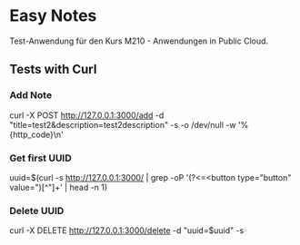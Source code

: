 # Easy Notes

Test-Anwendung für den Kurs M210 - Anwendungen in Public Cloud.

## Tests with Curl

### Add Note

curl -X POST http://127.0.0.1:3000/add -d "title=test2&description=test2description" -s -o /dev/null -w '%{http_code}\n'

### Get first UUID

uuid=$(curl -s http://127.0.0.1:3000/ | grep -oP '(?<=<button type="button" value=")[^"]+' | head -n 1)

### Delete UUID

curl -X DELETE http://127.0.0.1:3000/delete -d "uuid=$uuid" -s
